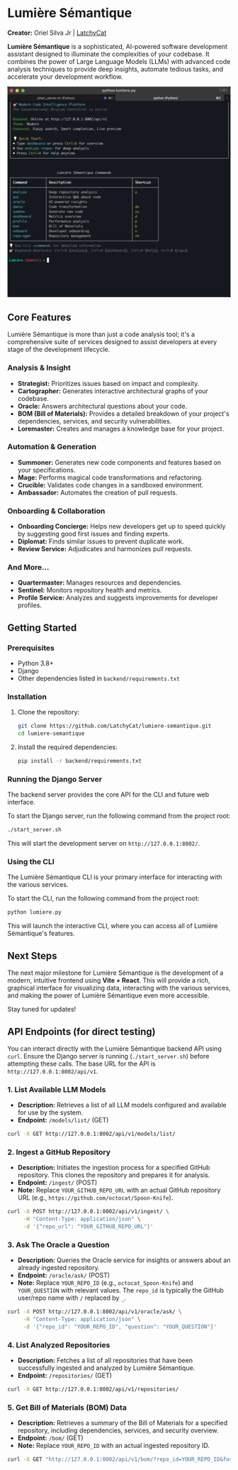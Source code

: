 # Lumière Sémantique

**Creator:** Oriel Silva Jr | [LatchyCat](https://github.com/latchycat)

**Lumière Sémantique** is a sophisticated, AI-powered software development assistant designed to illuminate the complexities of your codebase. It combines the power of Large Language Models (LLMs) with advanced code analysis techniques to provide deep insights, automate tedious tasks, and accelerate your development workflow.

![CLI Home Dashboard](backend/images/cli_home_dashboard.jpg)

## Core Features

Lumière Sémantique is more than just a code analysis tool; it's a comprehensive suite of services designed to assist developers at every stage of the development lifecycle.

### Analysis & Insight
- **Strategist:** Prioritizes issues based on impact and complexity.
- **Cartographer:** Generates interactive architectural graphs of your codebase.
- **Oracle:** Answers architectural questions about your code.
- **BOM (Bill of Materials):** Provides a detailed breakdown of your project's dependencies, services, and security vulnerabilities.
- **Loremaster:** Creates and manages a knowledge base for your project.

### Automation & Generation
- **Summoner:** Generates new code components and features based on your specifications.
- **Mage:** Performs magical code transformations and refactoring.
- **Crucible:** Validates code changes in a sandboxed environment.
- **Ambassador:** Automates the creation of pull requests.

### Onboarding & Collaboration
- **Onboarding Concierge:** Helps new developers get up to speed quickly by suggesting good first issues and finding experts.
- **Diplomat:** Finds similar issues to prevent duplicate work.
- **Review Service:** Adjudicates and harmonizes pull requests.

### And More...
- **Quartermaster:** Manages resources and dependencies.
- **Sentinel:** Monitors repository health and metrics.
- **Profile Service:** Analyzes and suggests improvements for developer profiles.

## Getting Started

### Prerequisites
- Python 3.8+
- Django
- Other dependencies listed in `backend/requirements.txt`

### Installation
1. Clone the repository:
   ```bash
   git clone https://github.com/LatchyCat/lumiere-semantique.git
   cd lumiere-semantique
   ```
2. Install the required dependencies:
   ```bash
   pip install -r backend/requirements.txt
   ```

### Running the Django Server
The backend server provides the core API for the CLI and future web interface.

To start the Django server, run the following command from the project root:
```bash
./start_server.sh
```
This will start the development server on `http://127.0.0.1:8002/`.

### Using the CLI
The Lumière Sémantique CLI is your primary interface for interacting with the various services.

To start the CLI, run the following command from the project root:
```bash
python lumiere.py
```
This will launch the interactive CLI, where you can access all of Lumière Sémantique's features.

## Next Steps

The next major milestone for Lumière Sémantique is the development of a modern, intuitive frontend using **Vite + React**. This will provide a rich, graphical interface for visualizing data, interacting with the various services, and making the power of Lumière Sémantique even more accessible.

Stay tuned for updates!

## API Endpoints (for direct testing)

You can interact directly with the Lumière Sémantique backend API using `curl`. Ensure the Django server is running (`./start_server.sh`) before attempting these calls. The base URL for the API is `http://127.0.0.1:8002/api/v1`.

### 1. List Available LLM Models
*   **Description:** Retrieves a list of all LLM models configured and available for use by the system.
*   **Endpoint:** `/models/list/` (GET)
```bash
curl -X GET http://127.0.0.1:8002/api/v1/models/list/
```

### 2. Ingest a GitHub Repository
*   **Description:** Initiates the ingestion process for a specified GitHub repository. This clones the repository and prepares it for analysis.
*   **Endpoint:** `/ingest/` (POST)
*   **Note:** Replace `YOUR_GITHUB_REPO_URL` with an actual GitHub repository URL (e.g., `https://github.com/octocat/Spoon-Knife`).
```bash
curl -X POST http://127.0.0.1:8002/api/v1/ingest/ \
     -H "Content-Type: application/json" \
     -d '{"repo_url": "YOUR_GITHUB_REPO_URL"}'
```

### 3. Ask The Oracle a Question
*   **Description:** Queries the Oracle service for insights or answers about an already ingested repository.
*   **Endpoint:** `/oracle/ask/` (POST)
*   **Note:** Replace `YOUR_REPO_ID` (e.g., `octocat_Spoon-Knife`) and `YOUR_QUESTION` with relevant values. The `repo_id` is typically the GitHub user/repo name with `/` replaced by `_`.
```bash
curl -X POST http://127.0.0.1:8002/api/v1/oracle/ask/ \
     -H "Content-Type: application/json" \
     -d '{"repo_id": "YOUR_REPO_ID", "question": "YOUR_QUESTION"}'
```

### 4. List Analyzed Repositories
*   **Description:** Fetches a list of all repositories that have been successfully ingested and analyzed by Lumière Sémantique.
*   **Endpoint:** `/repositories/` (GET)
```bash
curl -X GET http://127.0.0.1:8002/api/v1/repositories/
```

### 5. Get Bill of Materials (BOM) Data
*   **Description:** Retrieves a summary of the Bill of Materials for a specified repository, including dependencies, services, and security overview.
*   **Endpoint:** `/bom/` (GET)
*   **Note:** Replace `YOUR_REPO_ID` with an actual ingested repository ID.
```bash
curl -X GET "http://127.0.0.1:8002/api/v1/bom/?repo_id=YOUR_REPO_ID&format=summary"
```
